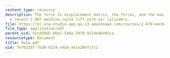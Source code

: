 ```yaml
---
content_type: resource
description: The force to displacement matrix, the forces, and the maximum weight
  a recent 2.007 machine could lift with air cylinders.
file: https://ol-ocw-studio-app-qa.s3.amazonaws.com/courses/2-670-mechanical-engineering-tools-january-iap-2004/7e76328f7bd06224e4bda61e28efcfc2_hw1a.pdf
file_type: application/pdf
parent_uid: 42c899db-80e1-548a-5070-9224e96492ca
resourcetype: Document
title: hw1a.pdf
uid: 7e76328f-7bd0-6224-e4bd-a61e28efcfc2
---
```

